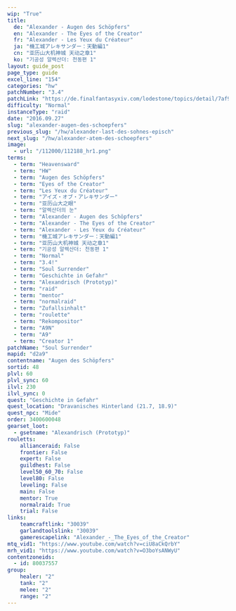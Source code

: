 ```yaml
---
wip: "True"
title:
  de: "Alexander - Augen des Schöpfers"
  en: "Alexander - The Eyes of the Creator"
  fr: "Alexander - Les Yeux du Créateur"
  ja: "機工城アレキサンダー：天動編1"
  cn: "亚历山大机神城 天动之章1"
  ko: "기공성 알렉산더: 천동편 1"
layout: guide_post
page_type: guide
excel_line: "154"
categories: "hw"
patchNumber: "3.4"
patchLink: "https://de.finalfantasyxiv.com/lodestone/topics/detail/7af9ad2cc7db28ff042e273289f70c963b448bfa"
difficulty: "Normal"
instanceType: "raid"
date: "2016.09.27"
slug: "alexander-augen-des-schoepfers"
previous_slug: "/hw/alexander-last-des-sohnes-episch"
next_slug: "/hw/alexander-atem-des-schoepfers"
image:
  - url: "/112000/112188_hr1.png"
terms:
  - term: "Heavensward"
  - term: "HW"
  - term: "Augen des Schöpfers"
  - term: "Eyes of the Creator"
  - term: "Les Yeux du Créateur"
  - term: "アイズ・オブ・アレキサンダー"
  - term: "亚历山大之眼"
  - term: "알렉산더의 눈"
  - term: "Alexander - Augen des Schöpfers"
  - term: "Alexander - The Eyes of the Creator"
  - term: "Alexander - Les Yeux du Créateur"
  - term: "機工城アレキサンダー：天動編1"
  - term: "亚历山大机神城 天动之章1"
  - term: "기공성 알렉산더: 천동편 1"
  - term: "Normal"
  - term: "3.4!"
  - term: "Soul Surrender"
  - term: "Geschichte in Gefahr"
  - term: "Alexandrisch (Prototyp)"
  - term: "raid"
  - term: "mentor"
  - term: "normalraid"
  - term: "Zufallsinhalt"
  - term: "roulette"
  - term: "Rekompositor"
  - term: "A9N"
  - term: "A9"
  - term: "Creator 1"
patchName: "Soul Surrender"
mapid: "d2a9"
contentname: "Augen des Schöpfers"
sortid: 48
plvl: 60
plvl_sync: 60
ilvl: 230
ilvl_sync: 0
quest: "Geschichte in Gefahr"
quest_location: "Dravanisches Hinterland (21.7, 18.9)"
quest_npc: "Mide"
order: 3400600048
gearset_loot:
  - gsetname: "Alexandrisch (Prototyp)"
rouletts:
    allianceraid: False
    frontier: False
    expert: False
    guildhest: False
    level50_60_70: False
    level80: False
    leveling: False
    main: False
    mentor: True
    normalraid: True
    trial: False
links:
    teamcraftlink: "30039"
    garlandtoolslink: "30039"
    gamerescapelink: "Alexander_-_The_Eyes_of_the_Creator"
mtq_vid1: "https://www.youtube.com/watch?v=ciU8aCkQrbY"
mrh_vid1: "https://www.youtube.com/watch?v=O3boYsANWyU"
contentzoneids:
  - id: 80037557
group:
    healer: "2"
    tank: "2"
    melee: "2"
    range: "2"
---
```

